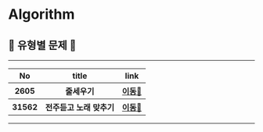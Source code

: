 # Algorithm

##  📖 유형별 문제 📖
<hr>
<table>
  <tr>
    <th>No</th>
    <th>title</th>
    <th>link</th>
  </tr>
  <tr>
    <th>2605</th>
    <th>줄세우기</th>
    <th><a href="https://github.com/hyeji111544/Algorithm/tree/main/DataStructures/problems/2605">이동🔎</a></th>
  </tr>
  <tr>
    <th>31562</th>
    <th>전주듣고 노래 맞추기</th>
    <th><a href="https://github.com/hyeji111544/Algorithm/tree/main/DataStructures/problems/31562">이동🔎</a></th>
  </tr>
</table>
<hr>
